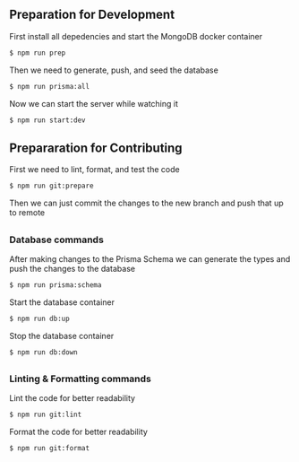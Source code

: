 ## Preparation for Development

First install all depedencies and start the MongoDB docker container
```bash
$ npm run prep
```

Then we need to generate, push, and seed the database
```bash
$ npm run prisma:all
```

Now we can start the server while watching it
```bash
$ npm run start:dev
```

##

## Prepararation for Contributing
First we need to lint, format, and test the code
```bash
$ npm run git:prepare
```

Then we can just commit the changes to the new branch and push that up to remote

##

### Database commands
After making changes to the Prisma Schema we can generate the types and push the changes to the database
```bash
$ npm run prisma:schema
```

Start the database container
```bash
$ npm run db:up
```

Stop the database container
```bash
$ npm run db:down
```

##

### Linting & Formatting commands
Lint the code for better readability
```bash
$ npm run git:lint
```

Format the code for better readability
```bash
$ npm run git:format
```
